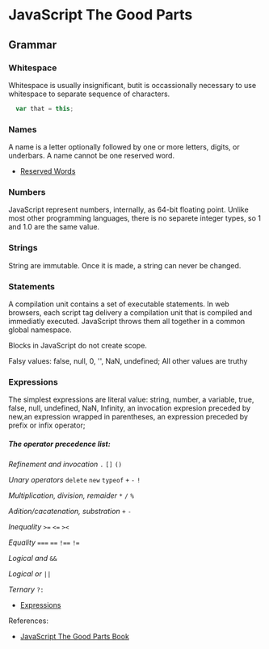 JavaScript The Good Parts
==============================
## Grammar

### Whitespace
Whitespace is usually insignificant, butit is occassionally necessary to use whitespace to separate sequence of characters.

```js
  var that = this;
```
### Names
A name is a letter optionally followed by one or more letters, digits, or underbars. A name cannot be one reserved word.
* [Reserved Words](https://developer.mozilla.org/en-US/docs/Web/JavaScript/Reference/Lexical_grammar#Keywords)

### Numbers
JavaScript represent numbers, internally, as 64-bit floating point. Unlike most other programming languages, there is no separete integer types, so 1 and 1.0 are the same value.

### Strings
String are immutable. Once it is made, a string can never be changed.

### Statements
A compilation unit contains a set of executable statements. In web browsers, each script tag delivery a compilation unit that is compiled and immediatly executed. JavaScript throws them all together in a common global namespace.

Blocks in JavaScript do not create scope.

Falsy values: false, null, 0, '', NaN, undefined; All other values are truthy


### Expressions
The simplest expressions are literal value: string, number, a variable, true, false, null, undefined, NaN, Infinity, an invocation expresion preceded by new,an expression wrapped in parentheses, an expression preceded by prefix or infix operator;

##### The operator precedence list:
  *Refinement and invocation* `.` `[]` `()`

  *Unary operators* `delete` `new` `typeof` `+` `-` `!`

  *Multiplication, division, remaider* `*` `/` `%`

  *Adition/cacatenation, substration* `+` `-`

  *Inequality* `>=` `<=` `><`

  *Equality* `===` `==` `!==` `!=`

  *Logical and* `&&`

  *Logical or* `||`

  *Ternary* `?:`

* [Expressions](https://developer.mozilla.org/en-US/docs/Web/JavaScript/Guide/Expressions_and_Operators)

References:
* [JavaScript The Good Parts Book](http://shop.oreilly.com/product/9780596517748.do)